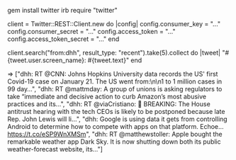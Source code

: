 gem install twitter
irb
require "twitter"

client = Twitter::REST::Client.new do |config|
  config.consumer_key     = "..."
  config.consumer_secret     = "..."
  config.access_token        = "..."
  config.access_token_secret = "..."
end

client.search("from:dhh", result_type: "recent").take(5).collect do |tweet|
  "#{tweet.user.screen_name}: #{tweet.text}"
end

=> ["dhh: RT @CNN: Johns Hopkins University data records the US' first Covid-19 case on January 21. The US went from:\n\n1 to 1 million cases in 99 day…", "dhh: RT @mattmday: A group of unions is asking regulators to take “immediate and decisive action to curb Amazon’s most abusive practices and its…", "dhh: RT @viaCristiano: 🚨 BREAKING: The House antitrust hearing with the tech CEOs is likely to be postponed because late Rep. John Lewis will li…", "dhh: Google is using data it gets from controlling Android to determine how to compete with apps on that platform. Echoe… https://t.co/eSP9WnXMSm", "dhh: RT @matthewstoller: Apple bought the remarkable weather app Dark Sky. It is now shutting down both its public weather-forecast website, its…"] 